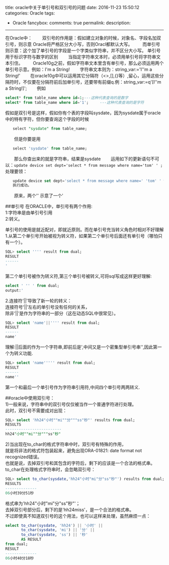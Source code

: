title: oracle中关于单引号和双引号的问题
date: 2016-11-23 15:50:12
categories: Oracle
tags:
- Oracle
fancybox:
comments: true
permalink: 
description: 
---
在Oracle中： 
　　双引号的作用是：假如建立对象的时候，对象名、字段名加双引号，则示意 Oracle将严格区分大小写，否则Oracl都默认大写。
　　而单引号则示意：这个加了单引号的字段是一个字类似字符串，并不区分大小写。
单引号用于标识字符与数字的区别
　　当指定字符串文本时，必须用单引号将字符串文本引住。
　　Oracle10g之前，假如字符串文本里含有单引号，那么必须运用两个单引号示意。例如：I'm a String!
　　字符串文本则为：string_var:='I''m a String!'
　　在oracle10g中可以运用其它分隔符（<>,[],{}等）,留心，运用这些分隔符时，不仅要在分隔符前后加单引号，还要带有前缀q.例：string_var:=q'[I''m a String!]';
　　例如
```sql
select* from table_name where id=1;---这种代表查询的是数字
select* from table_name where id='1';     ---这种代表查询的是字符
```
 假如是双引号是这样，假如你有个表的字段叫sysdate，因为sysdate属于oracle中的特有字符，但你要查询这个字段的时候
```sql
　　select "sysdate" from table_name;
```
　　但是你要是用
```sql
　　select 'sysdate' from table_name;
```
　　那么你查出来的就是字符串，结果是sysdate
　　运用如下的更新语句不可以：`update device set dept='select * from message where name='tom' ' ;`
　　处理要领：
```sql
　　update device set dept='select * from message where name=' 'tom' ' where id=3' ;
　　执行成功。
```
　　原来，两个'' 示意了一个'

##单引号
在ORACLE中，单引号有两个作用:  
1:字符串是由单引号引用  
2:转义。  

单引号的使用是就近配对，即就近原则。而在单引号充当转义角色时相对不好理解  
1.从第二个单引号开始被视为转义符，如果第二个单引号后面还有单引号（哪怕只有一个）。
   
```sql     
SQL> select '''' result from dual;  
RESULT  
------  
'      
```

第二个单引号被作为转义符,第三个单引号被转义,可将sql写成这样更好理解:  
```sql
select ' '' ' from dual;  
output:'  
```

2.连接符‘||’导致了新一轮的转义：  
连接符号‘||’左右的单引号没有任何的关系，  
除非‘||’是作为字符串的一部分（这在动态SQL中很常见）。  
```sql
SQL> select 'name'||'''' result from dual;  
RESULT  
------  
name'   
```
理解:||后面的作为一个字符串,即前后是',中间又是一个密集型单引号串'',因此第一个为转义功能.  
```sql
SQL> select 'name''''' result from dual;  
RESULT  
------  
name''  
```
第一个和最后一个单引号作为字符串引用符,中间四个单引号两两转义.  

##oracle中使用双引号：  
1)一般来说，字符串中的双引号仅仅被当作一个普通字符进行处理。  
此时，双引号不需要成对出现：  
```sql
SQL> select 'hh24"小时""mi""分"""ss"秒"' results from dual;  
RESULTS  
-------------------------  
hh24"小时""mi""分"""ss"秒"  
```
2)当出现在to_char的格式字符串中时，双引号有特殊的作用，  
就是将非法的格式符包装起来，避免出现ORA-01821: date format not recognized错误。  
也就是说，去掉双引号和其包含的字符后，剩下的应该是一个合法的格式串。  
to_char在处理格式字符串时，会忽略双引号：  
```sql
SQL> select to_char(sysdate,'hh24"小时"mi"分"ss"秒"') results from dual;  
RESULTS  
--------------  
06小时39分51秒  
```
格式串为'hh24"小时"mi"分"ss"秒"'；  
去掉双引号部分后，剩下的是'hh24miss'，是一个合法的格式串。  
不过即使真不知道双引号的这个用法，也可以这样来处理，虽然麻烦一点：  
```sql
select to_char(sysdate, 'hh24') || '小时' ||  
       to_char(sysdate, 'mi') || '分' ||  
       to_char(sysdate, 'ss') || '秒'  
       AS RESULT   
from dual;  
RESULT  
--------------  
06小时40分18秒  
```